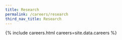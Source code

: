 ```yaml
---
title: Research
permalink: /careers/research
third_nav_title: Research
---
```

{% include careers.html careers=site.data.careers %}